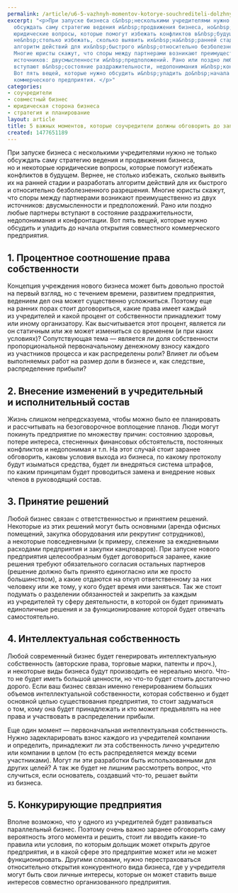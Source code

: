 ```yaml
---
permalink: /article/u6-5-vazhnyh-momentov-kotorye-souchrediteli-dolzhny-obgovorit-do-zapuska-biznesa
excerpt: "<p>При запуске бизнеса с&nbsp;несколькими учредителями нужно не&nbsp;только
  обсуждать саму стратегию ведения и&nbsp;продвижения бизнеса, но&nbsp;и&nbsp;некоторые
  юридические вопросы, которые помогут избежать конфликтов в&nbsp;будущем. Вернее,
  не&nbsp;столько избежать, сколько выявить их&nbsp;на&nbsp;ранней стадии и&nbsp;разработать
  алгоритм действий для их&nbsp;быстрого и&nbsp;относительно безболезненного разрешения.
  Многие юристы скажут, что споры между партнерами возникают преимущественно из&nbsp;двух
  источников: двусмысленности и&nbsp;предположений. Рано или поздно любые партнеры
  вступают в&nbsp;состояние раздражительности, недопонимания и&nbsp;конфронтации.
  Вот пять вещей, которые нужно обсудить и&nbsp;уладить до&nbsp;начала открытия совместного
  коммерческого предприятия. </p>"
categories:
- соучредители
- совместный бизнес
- юридическая сторона бизнеса
- стратегия и планирование
layout: article
title: 5 важных моментов, которые соучредители должны обговорить до запуска бизнеса
created: 1477651189
---
```

<p>При запуске бизнеса с&nbsp;несколькими учредителями нужно не&nbsp;только обсуждать саму стратегию ведения и&nbsp;продвижения бизнеса, но&nbsp;и&nbsp;некоторые юридические вопросы, которые помогут избежать конфликтов в&nbsp;будущем. Вернее, не&nbsp;столько избежать, сколько выявить их&nbsp;на&nbsp;ранней стадии и&nbsp;разработать алгоритм действий для их&nbsp;быстрого и&nbsp;относительно безболезненного разрешения. Многие юристы скажут, что споры между партнерами возникают преимущественно из&nbsp;двух источников: двусмысленности и&nbsp;предположений. Рано или поздно любые партнеры вступают в&nbsp;состояние раздражительности, недопонимания и&nbsp;конфронтации. Вот пять вещей, которые нужно обсудить и&nbsp;уладить до&nbsp;начала открытия совместного коммерческого предприятия. </p>
<h2>1. Процентное соотношение права собственности</h2>
<p>Концепция учреждения нового бизнеса может быть довольно простой на&nbsp;первый взгляд, но&nbsp;с&nbsp;течением времени, развитием предприятия, ведением дел она может существенно усложниться. Поэтому еще на&nbsp;ранних порах стоит договориться, какие права имеет каждый из&nbsp;учредителей и&nbsp;какой процент от&nbsp;собственности принадлежит тому или иному организатору. Как высчитывается этот процент, является&nbsp;ли он&nbsp;статичным или&nbsp;же может измениться со&nbsp;временем (и&nbsp;при каких условиях)? Сопутствующая тема&nbsp;— является&nbsp;ли доля собственности пропорциональной первоначальному денежному взносу каждого из&nbsp;участников процесса и&nbsp;как распределены роли? Влияет&nbsp;ли объем выполняемых работ на&nbsp;размер доли в&nbsp;бизнесе&nbsp;и, как следствие, распределение прибыли? </p>
<h2>2. Внесение изменений в&nbsp;учредительный и&nbsp;исполнительный состав</h2>
<p>Жизнь слишком непредсказуема, чтобы можно было ее&nbsp;планировать и&nbsp;рассчитывать на&nbsp;безоговорочное воплощение планов. Люди могут покинуть предприятие по&nbsp;множеству причин: состоянию здоровья, потере интереса, стесненных финансовых обстоятельств, постоянных конфликтов и&nbsp;недопонимая и&nbsp;т.п. На&nbsp;этот случай стоит заранее обговорить, каковы условия выхода из&nbsp;бизнеса, по&nbsp;какому протоколу будут изыматься средства, будет&nbsp;ли внедряться система штрафов, по&nbsp;каким принципам будет проводиться замена и&nbsp;внедрение новых членов в&nbsp;руководящий состав. </p>
<h2>3. Принятие решений</h2>
<p>Любой бизнес связан с&nbsp;ответственностью и&nbsp;принятием решений. Некоторые из&nbsp;этих решений могут быть основными (аренда офисных помещений, закупка оборудования или рекрутинг сотрудников), а&nbsp;некоторые повседневными (к&nbsp;примеру, слежение за&nbsp;ежедневными расходами предприятия и&nbsp;закупки канцтоваров). При запуске нового предприятия целесообразным будет договориться заранее, какие решения требуют обязательного согласия остальных партнеров (решение должно быть принято единогласно или&nbsp;же просто большинством), а&nbsp;какие отдаются на&nbsp;откуп ответственному за&nbsp;них человеку или&nbsp;же тому, у&nbsp;кого будет время ими заняться. Так&nbsp;же стоит подумать о&nbsp;разделении обязанностей и&nbsp;закрепить за&nbsp;каждым из&nbsp;учредителей ту&nbsp;сферу деятельности, в&nbsp;которой он&nbsp;будет принимать единоличные решения и&nbsp;за&nbsp;функционирование которой будет отвечать самостоятельно. </p>
<h2>4. Интеллектуальная собственность</h2>
<p>Любой современный бизнес будет генерировать интеллектуальную собственность (авторские права, торговые марки, патенты и&nbsp;проч.), и&nbsp;некоторые виды бизнеса будут производить ее&nbsp;нереально много. Что-то не&nbsp;будет иметь большой ценности, но&nbsp;что-то будет стоить достаточно дорого. Если ваш бизнес связан именно генерированием больших объемов интеллектуальной собственности, которая собственно и&nbsp;будет основной целью существования предприятия, то&nbsp;стоит задуматься о&nbsp;том, кому она будет принадлежать и&nbsp;кто может предъявлять на&nbsp;нее права и&nbsp;участвовать в&nbsp;распределении прибыли. </p>
<p>Еще один момент&nbsp;— первоначальная интеллектуальная собственность. Нужно задекларировать взнос каждого из&nbsp;учредителей компании и&nbsp;определить, принадлежит&nbsp;ли эта собственность лично учредителю или компании в&nbsp;целом (то&nbsp;есть распределяется между всеми участниками). Могут&nbsp;ли эти разработки быть использованными для других целей? А&nbsp;так&nbsp;же будет не&nbsp;лишним рассмотреть вопрос, что случиться, если основатель, создавший что-то, решает выйти из&nbsp;бизнеса. </p>
<h2>5. Конкурирующие предприятия</h2>
<p>Вполне возможно, что у&nbsp;одного из&nbsp;учредителей будет развиваться параллельный бизнес. Поэтому очень важно заранее обговорить саму вероятность этого момента и&nbsp;решить, стоит&nbsp;ли вводить какие-то правила или условия, по&nbsp;которым дольщик может открыть другое предприятия, и&nbsp;в&nbsp;какой сфере это предприятие может или не&nbsp;может функционировать. Другими словами, нужно перестраховаться относительно открытия конкурентного вида бизнеса, где у&nbsp;учредителя могут быть свои личные интересы, которые он&nbsp;может ставить выше интересов совместно организованного предприятия. </p>
